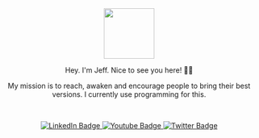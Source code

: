 <div id="mario-coder" align="center">
  <img src="https://media.giphy.com/media/UoLt6Tm8wlSnWGfSFs/giphy.gif" width="100"/>
</div>

<p align="center"> Hey. I'm Jeff. Nice to see you here! ✌🏽 </p>
<p align="center">
My mission is to reach, awaken and encourage people to bring their best versions. I currently use programming for this.
</p>

<p>&nbsp;</p>

<div id="social-badges" align="center">
  <a href="https://linkedin.com/in/jeffmant">
    <img src="https://img.shields.io/badge/LinkedIn-blue?style=for-the-badge&logo=linkedin&logoColor=white" alt="LinkedIn Badge"/>
  </a>
  <a href="https://www.youtube.com/channel/UC10lFjruKpj2KYRKcwQ3clg">
    <img src="https://img.shields.io/badge/YouTube-red?style=for-the-badge&logo=youtube&logoColor=white" alt="Youtube Badge"/>
  </a>
  <a href="https://twitter.com/JeffMantovani">
    <img src="https://img.shields.io/badge/Twitter-blue?style=for-the-badge&logo=twitter&logoColor=white" alt="Twitter Badge"/>
  </a>
</div>
